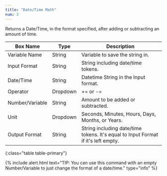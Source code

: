```yaml
---
title: "Date/Time Math"
num: 3
---
```


Returns a Date/Time, in the format specified, after adding or subtracting an amount of time.

|Box Name|Type|Description|
|--------|--------|--------
|Variable Name|String|Variable to save the string in.|
|Input Format|String|String including date/time tokens.|
|Date/Time|String|Datetime String in the Input format.|
|Operator|Dropdown|+= or -=|
|Number/Variable|String|Amount to be added or subtracted.|
|Unit|Dropdown|Seconds, Minutes, Hours, Days, Months, or Years.|
|Output Format|String|String including date/time tokens. It's equal to Input Format if it's left empty.|
{:class="table table-primary"}

{% include alert.html text="TIP: You can use this command with an empty Number/Variable to just change the format of a date/time." type="info" %}
